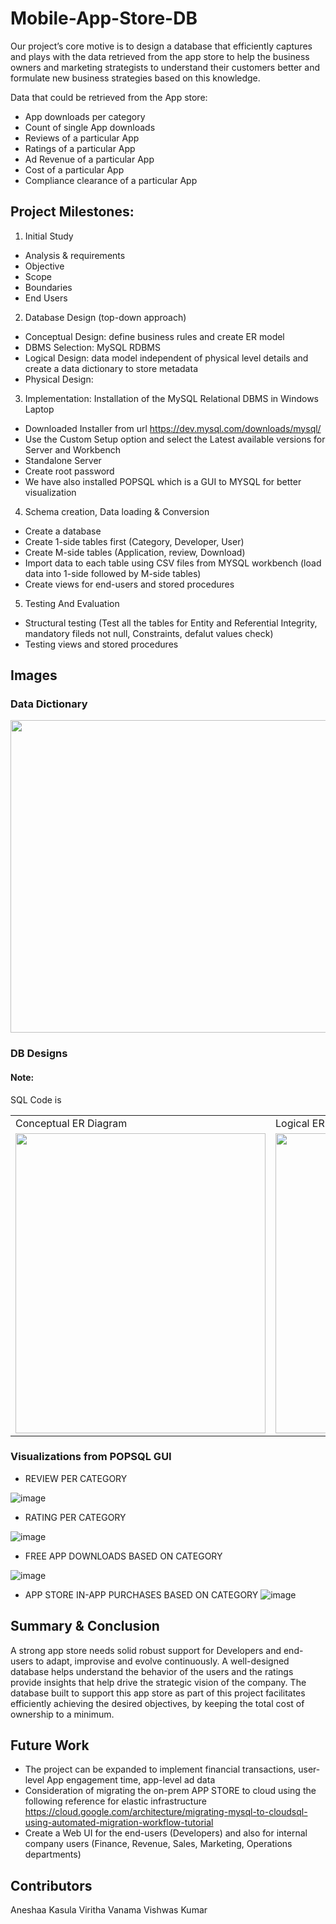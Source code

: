 # Mobile-App-Store-DB
Our project’s core motive is to design a database that efficiently captures and plays with the data retrieved from the app store to help the business owners and marketing strategists to understand their customers better and formulate new business strategies based on this knowledge.

Data that could be retrieved from the App store:
- App downloads per category
- Count of single App downloads
- Reviews of a particular App
- Ratings of a particular App
- Ad Revenue of a particular App
- Cost of a particular App
- Compliance clearance of a particular App

## Project Milestones:
1. Initial Study
  - Analysis & requirements
  - Objective
  - Scope
  - Boundaries
  - End Users
2. Database Design (top-down approach)
  - Conceptual Design: define business rules and create ER model
  - DBMS Selection: MySQL RDBMS
  - Logical Design: data model independent of physical level details and create a data dictionary to store metadata
  - Physical Design:
3. Implementation: Installation of the MySQL Relational DBMS in Windows Laptop
  - Downloaded Installer from url https://dev.mysql.com/downloads/mysql/
  - Use the Custom Setup option and select the Latest available versions for Server and Workbench
  - Standalone Server
  - Create root password
  - We have also installed POPSQL which is a GUI to MYSQL for better visualization
4. Schema creation, Data loading & Conversion
  - Create a database 
  - Create 1-side tables first (Category, Developer, User)
  - Create M-side tables (Application, review, Download)
  - Import data to each table using CSV files from MYSQL workbench (load data into 1-side followed by M-side tables)
  - Create views for end-users and stored procedures
5. Testing And Evaluation
  - Structural testing (Test all the tables for Entity and Referential Integrity, mandatory fileds not null, Constraints, defalut values check)
  - Testing views and stored procedures

## Images
### Data Dictionary
<img src="https://user-images.githubusercontent.com/131211098/235268569-74135bf7-5fde-4778-bea5-07811aa530e4.png" width="600" height="500">

### DB Designs
<table>

#### Note: 
SQL Code is 
  <tr>
    <td>Conceptual ER Diagram</td>
     <td>Logical ER Diagram</td>
     <td>Physical ER Diagram</td>
  </tr>
  <tr>
    <td><img src="https://user-images.githubusercontent.com/131211098/235268187-dea981d4-38bf-459f-ade5-84e80945ac92.png" width=400 height=480></td>
    <td><img src="https://user-images.githubusercontent.com/131211098/235268440-38aa33db-f267-4db5-9f39-581752f15d83.png" width=400 height=480></td>
    <td><img src="https://user-images.githubusercontent.com/131211098/235269571-c41aa6a8-d300-4e4d-9a25-92971e2acf35.png" width=400 height=480></td>
  </tr>
 </table>
 
### Visualizations from POPSQL GUI
- REVIEW PER CATEGORY

![image](https://user-images.githubusercontent.com/131211098/235270073-35973eb9-7c00-4656-86db-ed2fd95e5f93.png)

- RATING PER CATEGORY

![image](https://user-images.githubusercontent.com/131211098/235270188-19839b74-b8e8-48c3-96d9-cade1d77befa.png)

- FREE APP DOWNLOADS BASED ON CATEGORY

![image](https://user-images.githubusercontent.com/131211098/235270233-a63fd3c8-aa41-4e52-bdc6-dbf1b495e6c8.png)

- APP STORE IN-APP PURCHASES BASED ON CATEGORY
 ![image](https://user-images.githubusercontent.com/131211098/235269834-8e38a69c-3d55-4e02-8b55-496be0034d94.png)

## Summary & Conclusion
A strong app store needs solid robust support for Developers and end-users to adapt, improvise and evolve continuously. A well-designed database helps understand the behavior of the users and the ratings provide insights that help drive the strategic vision of the company. The database built to support this app store as part of this project facilitates efficiently achieving the desired objectives,  by keeping the total cost of ownership to a minimum. 

## Future Work
- The project can be expanded to implement financial transactions, user-level App engagement time, app-level ad data
- Consideration of migrating the on-prem APP STORE to cloud using the following reference for elastic infrastructure https://cloud.google.com/architecture/migrating-mysql-to-cloudsql-using-automated-migration-workflow-tutorial 
- Create a Web UI for the end-users (Developers) and also for internal company users (Finance, Revenue, Sales, Marketing, Operations departments)

## Contributors
Aneshaa Kasula
Viritha Vanama
Vishwas Kumar
